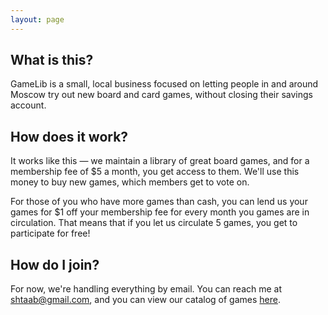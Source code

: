 ```yaml
---
layout: page
---
```


<h2>What is this?</h2>

GameLib is a small, local business focused on letting people in and around Moscow try out new board and card games, without closing their savings account.

## How does it work?

It works like this — we maintain a library of great board games, and for a membership fee of $5 a month, you get access to them. We'll use this money to buy new games, which members get to vote on.

For those of you who have more games than cash, you can lend us your games for $1 off your membership fee for every month you games are in circulation. That means that if you let us circulate 5 games, you get to participate for free!

## How do I join?

For now, we're handling everything by email. You can reach me at <a href="mailto:shtaab@gmail.com">shtaab@gmail.com</a>, and you can view our catalog of games <a href="/catalog">here</a>.
